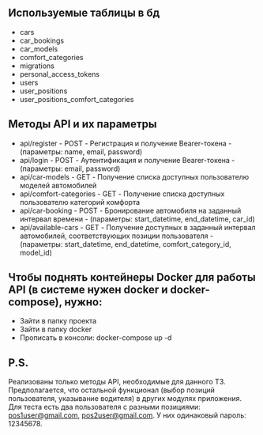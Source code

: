 ## Используемые таблицы в бд
- cars
- car_bookings
- car_models
- comfort_categories
- migrations
- personal_access_tokens
- users
- user_positions
- user_positions_comfort_categories

## Методы API и их параметры
- api/register - POST - Регистрация и получение Bearer-токена - (параметры: name, email, password)
- api/login - POST - Аутентификация и получение Bearer-токена - (параметры: email, password)
- api/car-models - GET - Получение списка доступных пользователю моделей автомобилей
- api/comfort-categories - GET - Получение списка доступных пользователю категорий комфорта
- api/car-booking - POST - Бронирование автомобиля на заданный интервал времени - (параметры: start_datetime, end_datetime, car_id)
- api/available-cars - GET - Получение доступных в заданный интервал автомобилей, соответствующих позиции пользователя - (параметры: start_datetime, end_datetime, comfort_category_id, model_id)

## Чтобы поднять контейнеры Docker для работы API (в системе нужен docker и docker-compose), нужно:
- Зайти в папку проекта
- Зайти в папку docker
- Прописать в консоли: docker-compose up -d

## P.S.
Реализованы только методы API, необходимые для данного ТЗ. Предполагается, что остальной функционал (выбор позиций пользователя, указывание водителя) в других модулях приложения. Для теста есть два пользователя с разными позициями: pos1user@gmail.com, pos2user@gmail.com. У них одинаковый пароль: 12345678.
